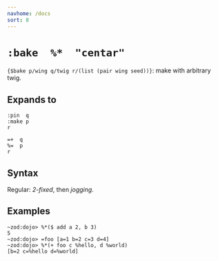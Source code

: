 ```yaml
---
navhome: /docs
sort: 8
---
```


# `:bake  %*  "centar"`

`{$bake p/wing q/twig r/(list (pair wing seed))}`: make
with arbitrary twig.

## Expands to

```
:pin  q
:make p
r
```

```
=+  q
%=  p
r
```

## Syntax

Regular: *2-fixed*, then *jogging*.

## Examples

```
~zod:dojo> %*($ add a 2, b 3)
5
~zod:dojo> =foo [a=1 b=2 c=3 d=4]
~zod:dojo> %*(+ foo c %hello, d %world)
[b=2 c=%hello d=%world]
```
